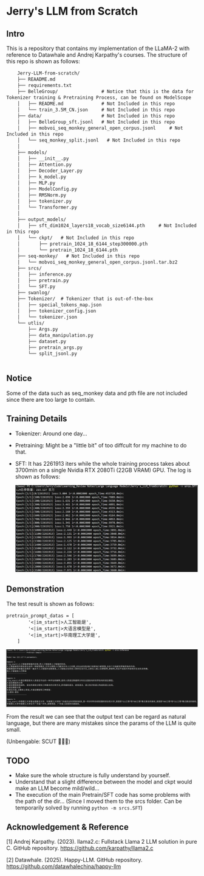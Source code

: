 # Jerry's LLM from Scratch

## Intro
This is a repository that contains my implementation of the LLaMA-2 with reference to Datawhale and Andrej Karpathy's courses. The structure of this repo is shown as follows:

```
    Jerry-LLM-from-scratch/
    ├── REAADME.md
    ├── requirements.txt
    ├── BelleGroup/                # Notice that this is the data for Tokenizer training & Pretraining Process, can be found on ModelScope
    │   ├── README.md              # Not Included in this repo
    │   └── train_3.5M_CN.json     # Not Included in this repo
    ├── data/                      # Not Included in this repo
    │   ├── BelleGroup_sft.jsonl   # Not Included in this repo
    │   ├── mobvoi_seq_monkey_general_open_corpus.jsonl     # Not Included in this repo
    │   └── seq_monkey_split.jsonl   # Not Included in this repo
    │   
    ├── models/
    │   ├── __init__.py
    │   ├── Attention.py
    │   ├── Decoder_Layer.py
    │   ├── k_model.py
    │   ├── MLP.py
    │   ├── ModelConfig.py
    │   ├── RMSNorm.py
    │   ├── tokenizer.py
    │   └── Transformer.py
    │   
    ├── output_models/
    │   ├── sft_dim1024_layers18_vocab_size6144.pth     # Not Included in this repo
    │   └── ckpt/   # Not Included in this repo
    │       ├── pretrain_1024_18_6144_step300000.pth
    │       └── pretrain_1024_18_6144.pth
    ├── seq-monkey/   # Not Included in this repo
    │   └── mobvoi_seq_monkey_general_open_corpus.jsonl.tar.bz2
    ├── srcs/
    │   ├── inference.py
    │   ├── pretrain.py
    │   └── SFT.py
    ├── swanlog/
    ├── Tokenizer/  # Tokenizer that is out-of-the-box
    │   ├── special_tokens_map.json
    │   ├── tokenizer_config.json
    │   └── tokenizer.json
    └── utlis/
        ├── Args.py
        ├── data_manipulation.py
        ├── dataset.py
        ├── pretrain_args.py
        └── split_jsonl.py
        
```

## Notice
Some of the data such as seq_monkey data and pth file are not included since there are too large to contain.

## Training Details

- Tokenizer: Around one day...

- Pretraining: Might be a "little bit" of too diffcult for my machine to do that.

- SFT: It has 2261913 iters while the whole training process takes about 3700min on a single Nvidia RTX 2080Ti (22GB VRAM) GPU. The log is shown as follows:

    ![](./imgs/SFT_log.png)

## Demonstration
The test result is shown as follows:

```
pretrain_prompt_datas = [
        '<|im_start|>人工智能是',
        '<|im_start|>大语言模型是',
        '<|im_start|>华南理工大学是',
    ]
```

![](./imgs/test.png)

From the result we can see that the output text can be regard as natural language, but there are many mistakes since the params of the LLM is quite small.

(Unbengable: SCUT 🤣🤣🤣)

## TODO

- Make sure the whole structure is fully understand by yourself.
- Understand that a slight difference between the model and ckpt would make an LLM become mild/wild...
- The execution of the main Pretrain/SFT code has some problems with the path of the dir... (Since I moved them to the srcs folder. Can be temporarily solved by running `python -m srcs.SFT`)

## Acknowledgement & Reference

[1] Andrej Karpathy. (2023). llama2.c: Fullstack Llama 2 LLM solution in pure C. GitHub repository. https://github.com/karpathy/llama2.c

[2] Datawhale. (2025). Happy-LLM. GitHub repository. https://github.com/datawhalechina/happy-llm
